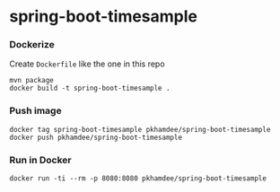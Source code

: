 # spring-boot-timesample

### Dockerize
Create `Dockerfile` like the one in this repo

    mvn package
    docker build -t spring-boot-timesample .

### Push image
    docker tag spring-boot-timesample pkhamdee/spring-boot-timesample
    docker push pkhamdee/spring-boot-timesample

### Run in Docker
    docker run -ti --rm -p 8080:8080 pkhamdee/spring-boot-timesample

